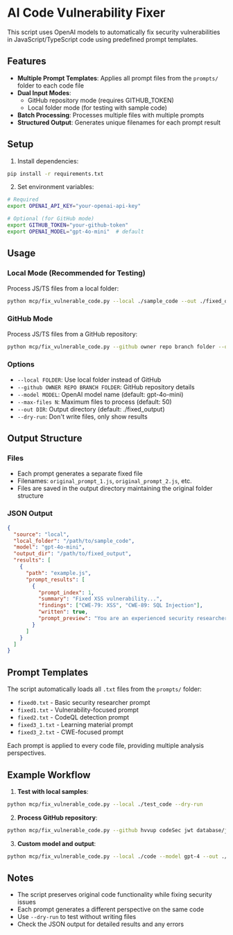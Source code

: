 # AI Code Vulnerability Fixer

This script uses OpenAI models to automatically fix security vulnerabilities in JavaScript/TypeScript code using predefined prompt templates.

## Features

- **Multiple Prompt Templates**: Applies all prompt files from the `prompts/` folder to each code file
- **Dual Input Modes**: 
  - GitHub repository mode (requires GITHUB_TOKEN)
  - Local folder mode (for testing with sample code)
- **Batch Processing**: Processes multiple files with multiple prompts
- **Structured Output**: Generates unique filenames for each prompt result

## Setup

1. Install dependencies:
```bash
pip install -r requirements.txt
```

2. Set environment variables:
```bash
# Required
export OPENAI_API_KEY="your-openai-api-key"

# Optional (for GitHub mode)
export GITHUB_TOKEN="your-github-token"
export OPENAI_MODEL="gpt-4o-mini"  # default
```

## Usage

### Local Mode (Recommended for Testing)

Process JS/TS files from a local folder:
```bash
python mcp/fix_vulnerable_code.py --local ./sample_code --out ./fixed_output --max-files 10
```

### GitHub Mode

Process JS/TS files from a GitHub repository:
```bash
python mcp/fix_vulnerable_code.py --github owner repo branch folder --out ./fixed_output
```

### Options

- `--local FOLDER`: Use local folder instead of GitHub
- `--github OWNER REPO BRANCH FOLDER`: GitHub repository details
- `--model MODEL`: OpenAI model name (default: gpt-4o-mini)
- `--max-files N`: Maximum files to process (default: 50)
- `--out DIR`: Output directory (default: ./fixed_output)
- `--dry-run`: Don't write files, only show results

## Output Structure

### Files
- Each prompt generates a separate fixed file
- Filenames: `original_prompt_1.js`, `original_prompt_2.js`, etc.
- Files are saved in the output directory maintaining the original folder structure

### JSON Output
```json
{
  "source": "local",
  "local_folder": "/path/to/sample_code",
  "model": "gpt-4o-mini",
  "output_dir": "/path/to/fixed_output",
  "results": [
    {
      "path": "example.js",
      "prompt_results": [
        {
          "prompt_index": 1,
          "summary": "Fixed XSS vulnerability...",
          "findings": ["CWE-79: XSS", "CWE-89: SQL Injection"],
          "written": true,
          "prompt_preview": "You are an experienced security researcher..."
        }
      ]
    }
  ]
}
```

## Prompt Templates

The script automatically loads all `.txt` files from the `prompts/` folder:
- `fixed0.txt` - Basic security researcher prompt
- `fixed1.txt` - Vulnerability-focused prompt  
- `fixed2.txt` - CodeQL detection prompt
- `fixed3_1.txt` - Learning material prompt
- `fixed3_2.txt` - CWE-focused prompt

Each prompt is applied to every code file, providing multiple analysis perspectives.

## Example Workflow

1. **Test with local samples**:
```bash
python mcp/fix_vulnerable_code.py --local ./test_code --dry-run
```

2. **Process GitHub repository**:
```bash
python mcp/fix_vulnerable_code.py --github hvvup codeSec jwt database/jwt/fixed
```

3. **Custom model and output**:
```bash
python mcp/fix_vulnerable_code.py --local ./code --model gpt-4 --out ./secure_code --max-files 25
```

## Notes

- The script preserves original code functionality while fixing security issues
- Each prompt generates a different perspective on the same code
- Use `--dry-run` to test without writing files
- Check the JSON output for detailed results and any errors
